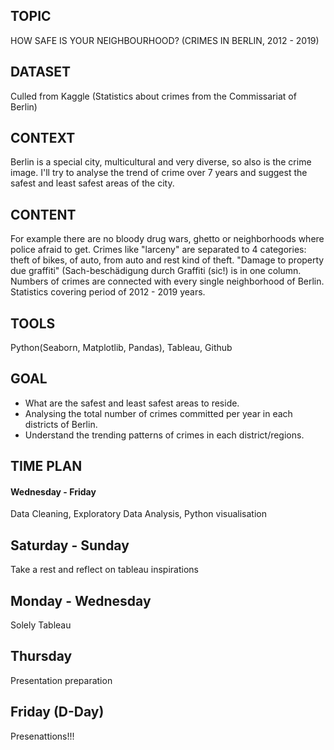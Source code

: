 ## TOPIC ##
HOW SAFE IS YOUR NEIGHBOURHOOD? (CRIMES IN BERLIN, 2012 - 2019)

## DATASET 
Culled from Kaggle (Statistics about crimes from the Commissariat of Berlin)

## CONTEXT ##
Berlin is a special city, multicultural and very diverse, so also is the crime image. I'll try to analyse the trend of crime over 7 years and suggest the safest and least safest areas of the city.

## CONTENT ##
For example there are no bloody drug wars, ghetto or neighborhoods where police afraid to get. Crimes like "larceny" are separated to 4 categories: theft of bikes, of auto, from auto and rest kind of theft. 
"Damage to property due graffiti" (Sach-beschädigung durch Graffiti (sic!) is in one column. 
Numbers of crimes are connected with every single neighborhood of Berlin. Statistics covering period of 2012 - 2019 years.

## TOOLS ##
Python(Seaborn, Matplotlib, Pandas), Tableau, Github

## GOAL ##
- What are the safest and least safest areas to reside.
- Analysing the total number of crimes committed per year in each districts of Berlin.
- Understand the trending patterns of crimes in each district/regions.

## TIME PLAN ##
#### Wednesday - Friday ####

Data Cleaning, Exploratory Data Analysis, Python visualisation

## Saturday - Sunday

Take a rest and reflect on tableau inspirations

## Monday - Wednesday

Solely Tableau

## Thursday

Presentation preparation

## Friday (D-Day) 

Presenattions!!!

